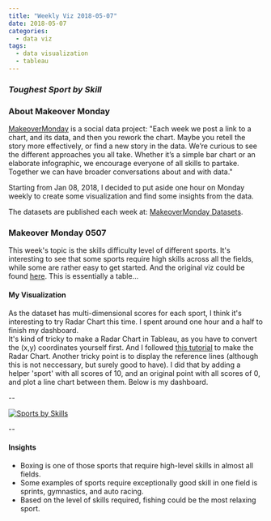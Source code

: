 ```yaml
---
title: "Weekly Viz 2018-05-07"
date: 2018-05-07
categories:
  - data viz
tags:
  - data visualization
  - tableau
---
```


### *Toughest Sport by Skill*


### About Makeover Monday

[MakeoverMonday](http://www.makeovermonday.co.uk/) is a social data project:
"Each week we post a link to a chart, and its data, and then you rework the chart.
Maybe you retell the story more effectively, or find a new story in the data.
We’re curious to see the different approaches you all take. Whether it’s a simple bar chart or an elaborate infographic, we encourage everyone of all skills to partake.
Together we can have broader conversations about and with data."

Starting from Jan 08, 2018, I decided to put aside one hour on Monday weekly to create some visualization and find some insights from the data.

The datasets are published each week at: [MakeoverMonday Datasets](http://www.makeovermonday.co.uk/data/).

### Makeover Monday 0507

This week's topic is the skills difficulty level of different sports. It's interesting to see that some sports require high skills across all the fields, while some are rather easy to get started.
And the original viz could be found [here](http://www.espn.com/espn/page2/sportSkills). This is essentially a table...  


#### My Visualization

As the dataset has multi-dimensional scores for each sport, I think it's interesting to try Radar Chart this time. I spent around one hour and a half to finish my dashboard.  
It's kind of tricky to make a Radar Chart in Tableau, as you have to convert the (x,y) coordinates yourself first. And I followed [this tutorial](https://www.tableau.com/about/blog/2015/7/use-radar-charts-compare-dimensions-over-several-metrics-41592) to make the Radar Chart.
Another tricky point is to display the reference lines (although this is not neccessary, but surely good to have). I did that by adding a helper 'sport' with all scores of 10, and an original point with all scores of 0, and plot a line chart between them.
Below is my dashboard.  

--  
<div class='tableauPlaceholder' id='viz1525749477409' style='position: relative'>
<noscript><a href='#'>
  <img alt='Sports by Skills ' src='https:&#47;&#47;public.tableau.com&#47;static&#47;images&#47;Ma&#47;MakeOverMonday0507&#47;SportsbySkills&#47;1_rss.png' style='border: none' />
</a></noscript>
<object class='tableauViz'  style='display:none;'>
  <param name='host_url' value='https%3A%2F%2Fpublic.tableau.com%2F' />
  <param name='embed_code_version' value='3' />
  <param name='site_root' value='' />
  <param name='name' value='MakeOverMonday0507&#47;SportsbySkills' />
  <param name='tabs' value='no' />
  <param name='toolbar' value='yes' />
  <param name='static_image' value='https:&#47;&#47;public.tableau.com&#47;static&#47;images&#47;Ma&#47;MakeOverMonday0507&#47;SportsbySkills&#47;1.png' />
  <param name='animate_transition' value='yes' />
  <param name='display_static_image' value='yes' />
  <param name='display_spinner' value='yes' />
  <param name='display_overlay' value='yes' />
  <param name='display_count' value='yes' />
  <param name='filter' value='publish=yes' />
</object></div>              
<script type='text/javascript'>        
  var divElement = document.getElementById('viz1525749477409');       
  var vizElement = divElement.getElementsByTagName('object')[0];       
  vizElement.style.width='800px';vizElement.style.height='827px';      
  var scriptElement = document.createElement('script');              
  scriptElement.src = 'https://public.tableau.com/javascripts/api/viz_v1.js';      
  vizElement.parentNode.insertBefore(scriptElement, vizElement);          
</script>  

--  

#### Insights
* Boxing is one of those sports that require high-level skills in almost all fields.  
* Some examples of sports require exceptionally good skill in one field is sprints, gymnastics, and auto racing.  
* Based on the level of skills required, fishing could be the most relaxing sport.  

